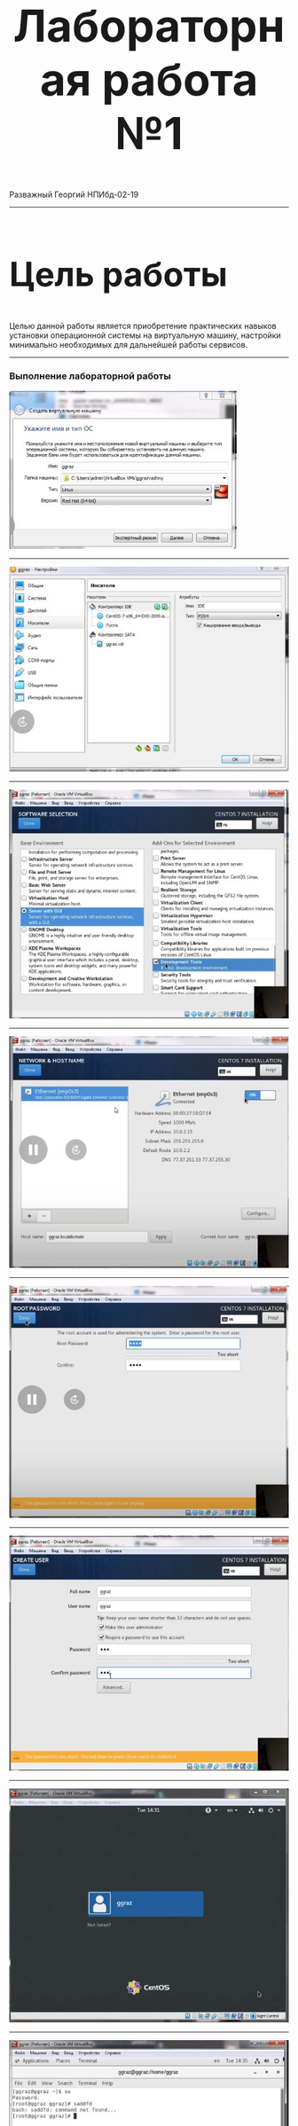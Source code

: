 <style>
h1 {
    font-size: 80px;
    text-align: center;
}
h2 {
    font-size: 60px;
}
{
    text-align: justify;

}
section.fio {
    text-align: right;
}
</style>

# Лабораторная работа №1
<!-- _class: fio -->
Разважный Георгий
НПИбд-02-19

---
## Цель работы
  Целью данной работы является приобретение практических навыков установки операционной системы на виртуальную машину, настройки минимально необходимых для дальнейшей работы сервисов.

---
### Выполнение лабораторной работы
![Рис.1.1](imag/1.JPG)

---  
![Рис.1.2](imag/2.JPG)

---
![Рис.1.3](imag/3.JPG)

---
![Рис.1.4](imag/4.JPG)

---
  ![Рис.1.5](imag/5.JPG)

---
  ![Рис.1.6](imag/6.JPG)

---
  ![Рис.1.7](imag/7.JPG)

---
  ![Рис.1.8](imag/8.JPG)

---
## Вывод
Приобрел практические навыки установки операционной системы на виртуальную машину, настройки минимально необходимых для дальнейшей работы сервисов.
